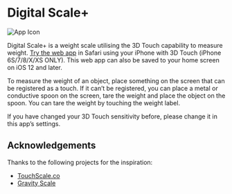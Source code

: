 # Digital Scale+

![App Icon](assets/App%20Icon/Digital%20Scale%20Icon%202%20Rounded%20Small.png)

Digital Scale+ is a weight scale utilising the 3D Touch capability to measure weight. [Try the web app](https://digital-scale.app.wern.cc/) in Safari using your iPhone with 3D Touch (iPhone 6S/7/8/X/XS ONLY). This web app can also be saved to your home screen on iOS 12 and later.

To measure the weight of an object, place something on the screen that can be registered as a touch. If it can’t be registered, you can place a metal or conductive spoon on the screen, tare the weight and place the object on the spoon. You can tare the weight by touching the weight label.

If you have changed your 3D Touch sensitivity before, please change it in this app’s settings.

## Acknowledgements

Thanks to the following projects for the inspiration:
- [TouchScale.co](https://touchscale.co/)
- [Gravity Scale](https://medium.com/swlh/turning-the-iphone-6s-into-a-digital-scale-f2197dc2b6e7)

